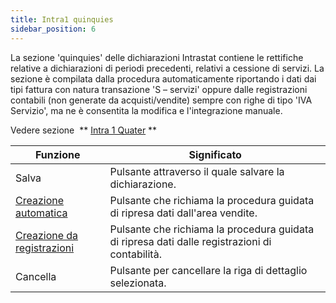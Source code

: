 ```yaml
---
title: Intra1 quinquies
sidebar_position: 6
---
```


La sezione 'quinquies' delle dichiarazioni Intrastat contiene le rettifiche relative a dichiarazioni di periodi precedenti, relativi a cessione di servizi. La sezione è compilata dalla procedura automaticamente riportando i dati dai tipi fattura con natura transazione 'S – servizi' oppure dalle registrazioni contabili (non generate da acquisti/vendite) sempre con righe di tipo 'IVA Servizio', ma ne è consentita la modifica e l'integrazione manuale.

Vedere sezione  ** [Intra 1 Quater](/docs/finance-area/declarations/intrastat/create-intrastat1/intra1-quater) **



| Funzione | Significato |
| --- | --- |
| Salva | Pulsante attraverso il quale salvare la dichiarazione. |
|  [Creazione automatica](/docs/finance-area/declarations/intrastat/automatic-creation-intrastat1/automatic-creation)  | Pulsante che richiama la procedura guidata di ripresa dati dall'area vendite. |
|  [Creazione da registrazioni](/docs/finance-area/declarations/intrastat/create-from-records-intrastat1/create-from-records-intrastat1-intro)  | Pulsante che richiama la procedura guidata di ripresa dati dalle registrazioni di contabilità. |
| Cancella | Pulsante per cancellare la riga di dettaglio selezionata. |






